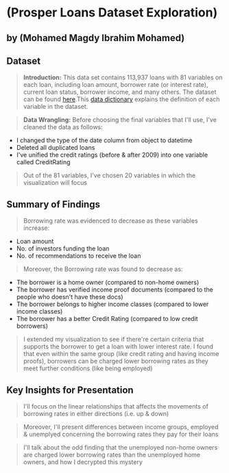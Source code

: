 
# (Prosper Loans Dataset Exploration)
## by (Mohamed Magdy Ibrahim Mohamed)

## Dataset

> **Introduction:** This data set contains 113,937 loans with 81 variables on each loan, including loan amount, borrower rate (or interest rate), current loan status, borrower income, and many others. The dataset can be found [here](https://www.google.com/url?q=https://s3.amazonaws.com/udacity-hosted-downloads/ud651/prosperLoanData.csv&sa=D&ust=1554484977406000).This [data dictionary](https://docs.google.com/spreadsheets/d/1gDyi_L4UvIrLTEC6Wri5nbaMmkGmLQBk-Yx3z0XDEtI/edit#gid=0) explains the definition of each variable in the dataset.

> **Data Wrangling:** Before choosing the final variables that I'll use, I've cleaned the data as follows:
- I changed the type of the date column from object to datetime
- Deleted all duplicated loans
- I've unified the credit ratings (before & after 2009) into one variable called CreditRating

> Out of the 81 variables, I've chosen 20 variables in which the visualization will focus

## Summary of Findings


> Borrowing rate was evidenced to decrease as these variables increase:
- Loan amount
- No. of investors funding the loan
- No. of recommendations to receive the loan

> Moreover, the Borrowing rate was found to decrease as:
- The borrower is a home owner (compared to non-home owners)
- The borrower has verified income proof documents (compared to the people who doesn't have these docs)
- The borrower belongs to higher income classes (compared to lower income classes)
- The borrower has a better Credit Rating (compared to low credit borrowers)

> I extended my visualization to see if there're certain criteria that supports the borrower to get a loan with lower interest rate. I found that even within the same group (like credit rating and having income proofs), borrowers can be charged lower borrowing rates as they meet further conditions (like being employed)

## Key Insights for Presentation

> I'll focus on the linear relationships that affects the movements of borrowing rates in either directions (i.e. up & down) 

> Moreover, I'll present differences between income groups, employed & unemplyed concerning the borrowing rates they pay for their loans

> I'll talk about the odd finding that the unemployed non-home owners are charged lower borrowing rates than the unemployed home owners, and how I decrypted this mystery 


```python

```
